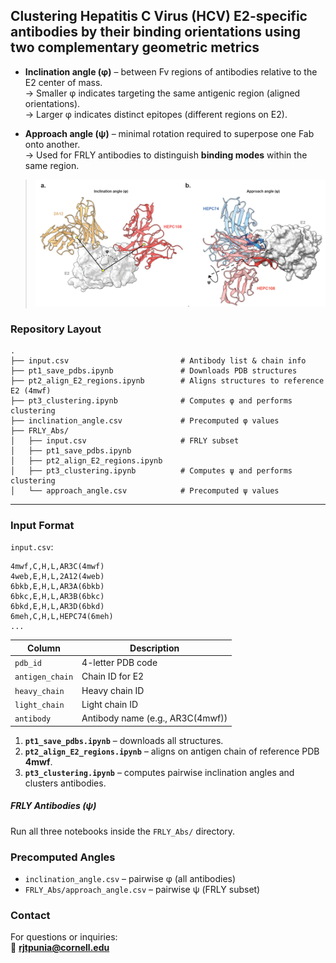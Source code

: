 ## Clustering Hepatitis C Virus (HCV) **E2-specific antibodies** by their binding orientations using two complementary geometric metrics

- **Inclination angle (φ)** – between Fv regions of antibodies relative to the E2 center of mass.  
  → Smaller φ indicates targeting the same antigenic region (aligned orientations).  
  → Larger φ indicates distinct epitopes (different regions on E2).

- **Approach angle (ψ)** – minimal rotation required to superpose one Fab onto another.  
  → Used for FRLY antibodies to distinguish **binding modes** within the same region.

> ![Clustering overview](docs/figure1.png)


### Repository Layout

```
.
├── input.csv                         # Antibody list & chain info
├── pt1_save_pdbs.ipynb               # Downloads PDB structures
├── pt2_align_E2_regions.ipynb        # Aligns structures to reference E2 (4mwf)
├── pt3_clustering.ipynb              # Computes φ and performs clustering
├── inclination_angle.csv             # Precomputed φ values
├── FRLY_Abs/
│   ├── input.csv                     # FRLY subset
│   ├── pt1_save_pdbs.ipynb
│   ├── pt2_align_E2_regions.ipynb
│   ├── pt3_clustering.ipynb          # Computes ψ and performs clustering
│   └── approach_angle.csv            # Precomputed ψ values         
```

---

### Input Format
 `input.csv`:

```
4mwf,C,H,L,AR3C(4mwf)
4web,E,H,L,2A12(4web)
6bkb,E,H,L,AR3A(6bkb)
6bkc,E,H,L,AR3B(6bkc)
6bkd,E,H,L,AR3D(6bkd)
6meh,C,H,L,HEPC74(6meh)
...
```

| Column | Description |
|--------|--------------|
| `pdb_id` | 4-letter PDB code |
| `antigen_chain` | Chain ID for E2 |
| `heavy_chain` | Heavy chain ID |
| `light_chain` | Light chain ID |
| `antibody` | Antibody name (e.g., AR3C(4mwf)) |

1. **`pt1_save_pdbs.ipynb`** – downloads all structures.  
2. **`pt2_align_E2_regions.ipynb`** – aligns on antigen chain of reference PDB **4mwf**.  
3. **`pt3_clustering.ipynb`** – computes pairwise inclination angles and clusters antibodies.

##### **FRLY Antibodies (ψ)**
Run all three notebooks inside the `FRLY_Abs/` directory.

### Precomputed Angles

- `inclination_angle.csv` – pairwise φ (all antibodies)  
- `FRLY_Abs/approach_angle.csv` – pairwise ψ (FRLY subset)


###  Contact

For questions or inquiries:  
📧 **rjtpunia@cornell.edu**


